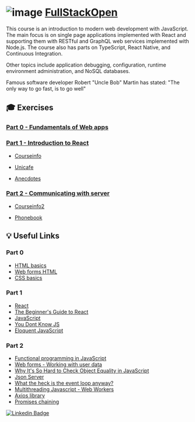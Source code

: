 # ![image](https://user-images.githubusercontent.com/117537010/214686194-e817d4d8-efc9-4679-8db9-56795ed2081c.png) [FullStackOpen](https://fullstackopen.com/)
This course is an introduction to modern web development with JavaScript. The main focus is on single page applications implemented with React and supporting them with RESTful and GraphQL web services implemented with Node.js. The course also has parts on TypeScript, React Native, and Continuous Integration.

Other topics include application debugging, configuration, runtime environment administration, and NoSQL databases.

Famous software developer Robert "Uncle Bob" Martin has stated: "The only way to go fast, is to go well"
## :mortar_board: Exercises
### [Part 0 - Fundamentals of Web apps](https://github.com/antoniolopez7217/FullStackOpen/tree/main/part0)


### [Part 1 - Introduction to React](https://github.com/antoniolopez7217/FullStackOpen/tree/main/part1)
- [Courseinfo](https://github.com/antoniolopez7217/FullStackOpen/tree/main/part1/courseinfo)

- [Unicafe](https://github.com/antoniolopez7217/FullStackOpen/tree/main/part1/unicafe)

- [Anecdotes](https://github.com/antoniolopez7217/FullStackOpen/tree/main/part1/anecdotes)

### [Part 2 - Communicating with server](https://github.com/antoniolopez7217/FullStackOpen/tree/main/part2)
- [Courseinfo2](https://github.com/antoniolopez7217/FullStackOpen/tree/main/part2/courseinfo2)

- [Phonebook](https://github.com/antoniolopez7217/FullStackOpen/tree/main/part2/phonebook)

## :bulb: Useful Links

### Part 0
- [HTML basics](https://developer.mozilla.org/en-US/docs/Learn/Getting_started_with_the_web/HTML_basics)
- [Web forms HTML](https://developer.mozilla.org/en-US/docs/Learn/Forms/Your_first_form)
- [CSS basics](https://developer.mozilla.org/en-US/docs/Learn/Getting_started_with_the_web/CSS_basics)

### Part 1
- [React](https://reactjs.org/docs/getting-started.html)
- [The Beginner's Guide to React](https://egghead.io/courses/the-beginner-s-guide-to-react)
- [JavaScript](https://developer.mozilla.org/en-US/docs/Web/JavaScript/Language_Overview)
- [You Dont Know JS](https://github.com/getify/You-Dont-Know-JS)
- [Eloquent JavaScript](https://eloquentjavascript.net/)

### Part 2
- [Functional programming in JavaScript](https://www.youtube.com/playlist?list=PL0zVEGEvSaeEd9hlmCXrk5yUyqUag-n84)
- [Web forms - Working with user data](https://developer.mozilla.org/en-US/docs/Learn/Forms)
- [Why It's So Hard to Check Object Equality in JavaScript](https://www.joshbritz.co/posts/why-its-so-hard-to-check-object-equality/)
- [Json Server](https://github.com/typicode/json-server)
- [What the heck is the event loop anyway?](https://www.youtube.com/watch?v=8aGhZQkoFbQ&ab_channel=JSConf)
- [Multithreading Javascript - Web Workers](https://medium.com/techtrument/multithreading-javascript-46156179cf9a)
- [Axios library](https://github.com/axios/axios)
- [Promises chaining](https://javascript.info/promise-chaining)


[![Linkedin Badge](https://img.shields.io/badge/-Linkedin-blue?style=flat&logo=Linkedin&logoColor=white)](https://www.linkedin.com/in/antoniolopezchamorro)
